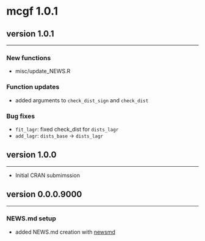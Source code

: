 # mcgf 1.0.1

## version 1.0.1

---


### New functions

- misc/update_NEWS.R


### Function updates

- added arguments to `check_dist_sign` and `check_dist`


### Bug fixes

- `fit_lagr`: fixed check_dist for `dists_lagr`
- `add_lagr`: `dists_base` -> `dists_lagr`


## version 1.0.0

---

- Initial CRAN submimssion

## version 0.0.0.9000

---

### NEWS.md setup

- added NEWS.md creation with [newsmd](https://github.com/Dschaykib/newsmd)


